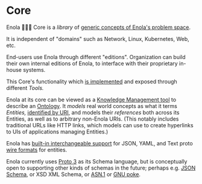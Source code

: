 <!--
    SPDX-License-Identifier: Apache-2.0

    Copyright 2023-2024 The Enola <https://enola.dev> Authors

    Licensed under the Apache License, Version 2.0 (the "License");
    you may not use this file except in compliance with the License.
    You may obtain a copy of the License at

        https://www.apache.org/licenses/LICENSE-2.0

    Unless required by applicable law or agreed to in writing, software
    distributed under the License is distributed on an "AS IS" BASIS,
    WITHOUT WARRANTIES OR CONDITIONS OF ANY KIND, either express or implied.
    See the License for the specific language governing permissions and
    limitations under the License.
-->

# Core

Enola 🕵🏾‍♀️ Core is a _library_ of [generic concepts of Enola's problem space](core-arch.md).

It is independent of "domains" such as Network, Linux, Kubernetes, Web, etc.

End-users use Enola through different "editions". Organization can build their own
internal editions of Enola, to interface with their proprietary in-house systems.

This Core's functionality which [is implemented](implementation.md) and exposed through different _Tools._
<!-- TODO ? The focus of the initial work is the `be` CLI tool, as illustrated by the [Kubernetes Edition](../k8s/index.md). -->

Enola at its core can be viewed as a
[Knowledge Management tool](https://en.m.wikipedia.org/wiki/Knowledge_management)
to describe an [Ontology](https://en.m.wikipedia.org/wiki/Ontology_(information_science)).
It _models_ real world concepts as what it terms _Entities,_ [identified by URI](uri.md), and models their _references_ both
across its Entities, as well as to arbitrary non-Enola URIs. (This notably includes traditional
URLs like HTTP links, which models can use to create hyperlinks to UIs of applications managing Entities.)

Enola has [built-in interchangeable support](../use/rosetta/index.md) for JSON, YAML, and Text proto
[wire formats](https://en.m.wikipedia.org/wiki/Comparison_of_data-serialization_formats) for entities.
<!-- TODO In the future, maybe (binary!) PB? FHIR? Blockchain EVM format? -->

Enola currently uses [Proto 3](https://protobuf.dev/programming-guides/proto3/) as its
Schema language, but is conceptually open to supporting other kinds of schemas in the future; perhaps e.g.
[JSON Schema](https://github.com/enola-dev/enola/issues/313), or XSD XML Schema, or
[ASN.1](https://en.m.wikipedia.org/wiki/ASN.1) or [GNU poke](https://www.gnu.org/software/poke/).
